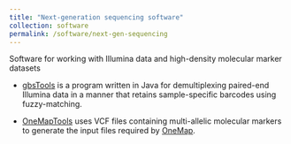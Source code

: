```yaml
---
title: "Next-generation sequencing software"
collection: software
permalink: /software/next-gen-sequencing
---
```


Software for working with Illumina data and high-density molecular marker datasets

- [gbsTools](https://github.com/shbrainard/gbsTools) is a program written in Java for demultiplexing paired-end Illumina data in a manner that retains sample-specific barcodes using fuzzy-matching.

- [OneMapTools](https://github.com/shbrainard/OneMapTools) uses VCF files containing multi-allelic molecular markers to generate the input files required by [OneMap](https://github.com/augusto-garcia/onemap).